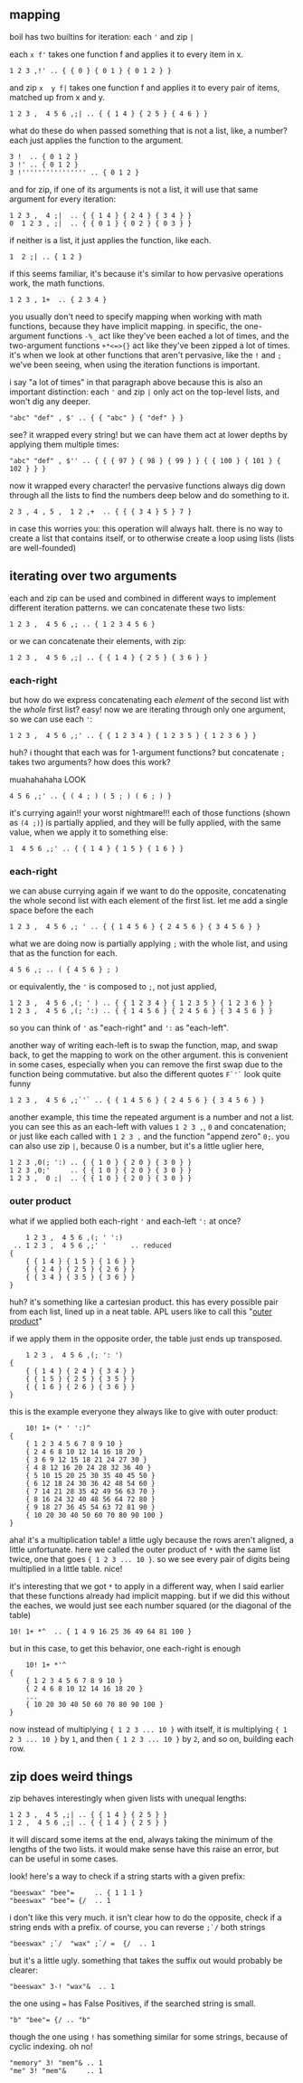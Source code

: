 ## mapping

boil has two builtins for iteration: each `'` and zip `|`

each `x f'` takes one function f and applies it to every item in x.
```
1 2 3 ,!' .. { { 0 } { 0 1 } { 0 1 2 } }
```
and zip `x  y f|` takes one function f and applies it to every pair of items, matched up from x and y.

```
1 2 3 ,  4 5 6 ,;| .. { { 1 4 } { 2 5 } { 4 6 } }
```
what do these do when passed something that is not a list, like, a number? each just applies the function to the argument.
```
3 !  .. { 0 1 2 }
3 !' .. { 0 1 2 }
3 !'''''''''''''''' .. { 0 1 2 }
```
and for zip, if one of its arguments is not a list, it will use that same argument for every iteration:
```
1 2 3 ,  4 ;|  .. { { 1 4 } { 2 4 } { 3 4 } }
0  1 2 3 , ;|  .. { { 0 1 } { 0 2 } { 0 3 } }
```
if neither is a list, it just applies the function, like each.
```
1  2 ;| .. { 1 2 }
```
if this seems familiar, it's because it's similar to how pervasive operations work, the math functions.

```
1 2 3 , 1+  .. { 2 3 4 }
```
you usually don't need to specify mapping when working with math functions, because they have implicit mapping. in specific, the one-argument functions `-%_` act like they've been eached a lot of times, and the two-argument functions `+*<=>{}` act like they've been zipped a lot of times. it's when we look at other functions that aren't pervasive, like the `!` and `;` we've been seeing, when using the iteration functions is important.

i say "a lot of times" in that paragraph above because this is also an important distinction: each `'` and zip `|` only act on the top-level lists, and won't dig any deeper.
```
"abc" "def" , $' .. { { "abc" } { "def" } }
```
see? it wrapped every string! but we can have them act at lower depths by applying them multiple times:
```
"abc" "def" , $'' .. { { { 97 } { 98 } { 99 } } { { 100 } { 101 } { 102 } } }
```
now it wrapped every character! the pervasive functions always dig down through all the lists to find the numbers deep below and do something to it. 

```
2 3 , 4 , 5 ,  1 2 ,+  .. { { { 3 4 } 5 } 7 }
```

in case this worries you: this operation will always halt. there is no way to create a list that contains itself, or to otherwise create a loop using lists (lists are well-founded)

## iterating over two arguments

each and zip can be used and combined in different ways to implement different iteration patterns.
we can concatenate these two lists:
```
1 2 3 ,  4 5 6 ,; .. { 1 2 3 4 5 6 }
```
or we can concatenate their elements, with zip:
```
1 2 3 ,  4 5 6 ,;| .. { { 1 4 } { 2 5 } { 3 6 } }
```
### each-right
but how do we express concatenating each _element_ of the second list with the _whole_ first list? easy! now we are iterating through only one argument, so we can use each `'`:
```
1 2 3 ,  4 5 6 ,;' .. { { 1 2 3 4 } { 1 2 3 5 } { 1 2 3 6 } }
```
huh? i thought that each was for 1-argument functions? but concatenate `;` takes two arguments? how does this work?

muahahahaha LOOK
```
4 5 6 ,;' .. { ( 4 ; ) ( 5 ; ) ( 6 ; ) }
```
it's currying again!! your worst nightmare!!! each of those functions (shown as `(4 ;)`) is partially applied, and they will be fully applied, with the same value, when we apply it to something else:

```
1  4 5 6 ,;' .. { { 1 4 } { 1 5 } { 1 6 } }
```
### each-right
we can abuse currying again if we want to do the opposite, concatenating the whole second list with each element of the first list. let me add a single space before the each
```
1 2 3 ,  4 5 6 ,; ' .. { { 1 4 5 6 } { 2 4 5 6 } { 3 4 5 6 } }
```
what we are doing now is partially applying `;` with the whole list, and using that as the function for each.
```
4 5 6 ,; .. ( { 4 5 6 } ; )
```
or equivalently, the `'` is composed to `;`, not just applied,
```
1 2 3 ,  4 5 6 ,(; ' ) .. { { 1 2 3 4 } { 1 2 3 5 } { 1 2 3 6 } }
1 2 3 ,  4 5 6 ,(; ':) .. { { 1 4 5 6 } { 2 4 5 6 } { 3 4 5 6 } }
```
so you can think of `'` as "each-right" and `':` as "each-left".

another way of writing each-left is to swap the function, map, and swap back, to get the mapping to work on the other argument. this is convenient in some cases, especially when you can remove the first swap due to the function being commutative. but also the different quotes `` F`'` ``  look quite funny
```
1 2 3 ,  4 5 6 ,;`'` .. { { 1 4 5 6 } { 2 4 5 6 } { 3 4 5 6 } }
```

another example, this time the repeated argument is a number and not a list. you can see this as an each-left with values `1 2 3 ,`, `0` and concatenation; or just like each called with `1 2 3 ,` and the function "append zero" `0;`. you can also use zip `|`, because 0 is a number, but it's a little uglier here,
```
1 2 3 ,0(; ':) .. { { 1 0 } { 2 0 } { 3 0 } }
1 2 3 ,0;'     .. { { 1 0 } { 2 0 } { 3 0 } }
1 2 3 ,  0 ;|  .. { { 1 0 } { 2 0 } { 3 0 } }
```
### outer product
what if we applied both each-right `'` and each-left `':` at once?
```
    1 2 3 ,  4 5 6 ,(; ' ':)
 .. 1 2 3 ,  4 5 6 ,;' '      .. reduced
{
    { { 1 4 } { 1 5 } { 1 6 } }
    { { 2 4 } { 2 5 } { 2 6 } }
    { { 3 4 } { 3 5 } { 3 6 } }
}
```
huh? it's something like a cartesian product. this has every possible pair from each list, lined up in a neat table. APL users like to call this "[outer product](https://aplwiki.com/wiki/Outer_Product)"

if we apply them in the opposite order, the table just ends up transposed.
```
    1 2 3 ,  4 5 6 ,(; ': ')
{
    { { 1 4 } { 2 4 } { 3 4 } }
    { { 1 5 } { 2 5 } { 3 5 } }
    { { 1 6 } { 2 6 } { 3 6 } }
}
```
this is the example everyone they always like to give with outer product:
```
    10! 1+ (* ' ':)^
{
    { 1 2 3 4 5 6 7 8 9 10 }
    { 2 4 6 8 10 12 14 16 18 20 }
    { 3 6 9 12 15 18 21 24 27 30 }
    { 4 8 12 16 20 24 28 32 36 40 }
    { 5 10 15 20 25 30 35 40 45 50 }
    { 6 12 18 24 30 36 42 48 54 60 }
    { 7 14 21 28 35 42 49 56 63 70 }
    { 8 16 24 32 40 48 56 64 72 80 }
    { 9 18 27 36 45 54 63 72 81 90 }
    { 10 20 30 40 50 60 70 80 90 100 }
}
```
aha! it's a multiplication table! a little ugly because the rows aren't aligned, a little unfortunate. here we called the outer product of `*` with the same list twice, one that goes `{ 1 2 3 ... 10 }`. so we see every pair of digits being multiplied in a little table. nice!

it's interesting that we got `*` to apply in a different way, when I said earlier that these functions already had implicit mapping. but if we did this without the eaches, we would just see each number squared (or the diagonal of the table)
```
10! 1+ *^  .. { 1 4 9 16 25 36 49 64 81 100 }
```
but in this case, to get this behavior, one each-right is enough

```
    10! 1+ *'^
{
    { 1 2 3 4 5 6 7 8 9 10 }
    { 2 4 6 8 10 12 14 16 18 20 }
    ...
    { 10 20 30 40 50 60 70 80 90 100 }
}
```
now instead of multiplying `{ 1 2 3 ... 10 }` with itself, it is multiplying `{ 1 2 3 ... 10 }` by `1`, and then `{ 1 2 3 ... 10 }` by `2`, and so on, building each row.

## zip does weird things
zip behaves interestingly when given lists with unequal lengths:

```
1 2 3 ,  4 5 ,;| .. { { 1 4 } { 2 5 } }
1 2 ,  4 5 6 ,;| .. { { 1 4 } { 2 5 } }
```
it will discard some items at the end, always taking the minimum of the lengths of the two lists. it would make sense have this raise an error, but can be useful in some cases.

look! here's a way to check if a string starts with a given prefix:
```
"beeswax" "bee"=     .. { 1 1 1 }
"beeswax" "bee"= {/  .. 1
```
i don't like this very much. it isn't clear how to do the opposite, check if a string ends with a prefix. of course, you can reverse ``;`/`` both strings
```
"beeswax" ;`/  "wax" ;`/ =  {/  .. 1
```
but it's a little ugly. something that takes the suffix out would probably be clearer:
```
"beeswax" 3-! "wax"&  .. 1
```
the one using `=` has False Positives, if the searched string is small.
```
"b" "bee"= {/ .. "b"
```
though the one using `!` has something similar for some strings, because of cyclic indexing. oh no!
```
"memory" 3! "mem"& .. 1
"me" 3! "mem"&     .. 1
```
